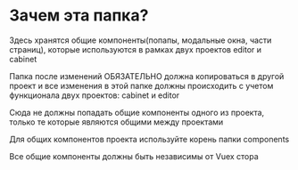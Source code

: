 # Зачем эта папка? 

Здесь хранятся общие компоненты(попапы, модальные окна, части страниц), которые используются в рамках двух проектов editor и cabinet

Папка после изменений ОБЯЗАТЕЛЬНО должна копироваться в другой проект и все изменения в этой папке должны происходить с учетом функционала двух проектов: cabinet и editor

Сюда не должны попадать общие компоненты одного из проекта, только те которые являются общими между проектами

Для общих компонентов проекта используйте корень папки components

Все общие компоненты должны быть независимы от Vuex стора